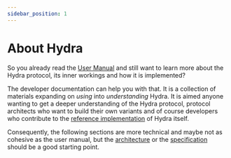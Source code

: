 ```yaml
---
sidebar_position: 1
---
```


# About Hydra

So you already read the [User Manual](../index.md) and still want to learn more about the Hydra protocol, its inner workings and how it is implemented?

The developer documentation can help you with that. It is a collection of materials expanding on _using_ into _understanding_ Hydra. It is aimed anyone wanting to get a deeper understanding of the Hydra protocol, protocol architects who want to build their own variants and of course developers who contribute to the [reference implementation](https://github.com/input-output-hk/hydra) of Hydra itself.

Consequently, the following sections are more technical and maybe not as cohesive as the user manual, but the [architecture](./architecture) or the [specification](./specification) should be a good starting point. 
